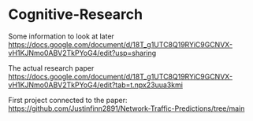 # Cognitive-Research
Some information to look at later 
https://docs.google.com/document/d/18T_g1UTC8Q19RYiC9GCNVX-vH1KJNmo0ABV2TkPYoG4/edit?usp=sharing

The actual research paper
https://docs.google.com/document/d/18T_g1UTC8Q19RYiC9GCNVX-vH1KJNmo0ABV2TkPYoG4/edit?tab=t.npx23uua3kmi

First project connected to the paper: 
https://github.com/Justinfinn2891/Network-Traffic-Predictions/tree/main
